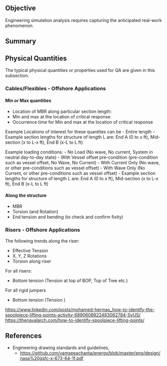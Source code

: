 
## Objective

Engineering simulation analysis requires capturing the anticipated real-work phenomenon.

## Summary


## Physical Quantities

The typical physical quantities or properties used for QA are given in this subsection.

### Cables/Flexibles - Offshore Applications


#### Min or Max quantities
- Location of MBR along particular section length:
- Min and max at the location of critical response
- Occurrence time for  Min and max at the location of critical response

Example Locations of interest for these quantites can be 
     - Entire length
     - Example section lengths for structure of length L are: End A (0 to x ft), Mid-section (x to L-x ft), End B (x-L to L ft)

Example loading conditions: 
     - No Load (No wave, No current, System in neutral day-to-day  state)
     - With Vessel offset pre-condition (pre-condition such as vessel offset, No Wave, No Current)
     - With Current Only (No wave, or other pre-conditions such as vessel offset)
     - With Wave Only (No Current, or other pre-conditions such as vessel offset)
     - Example section lengths for structure of length L are: End A (0 to x ft), Mid-section (x to L-x ft), End B (x-L to L ft)

#### Along the structure
- MBR
- Torsion (and Rotation)
- End tension and bending (to check and confirm fixity)



### Risers - Offshore Applications

The following trends along the riser:
- Effective Tension
- X, Y, Z Rotations
- Torsion along riser

For all risers:
- Bottom tension (Tension at top of BOP, Top of Tree etc.)

For all rigid jumpers
- Bottom tension (Tension )


https://www.linkedin.com/posts/mohamed-hermas_how-to-identify-the-spoolpiece-lifting-points-activity-6890608822483062784-SyUS/
https://thenavalarch.com/how-to-identify-spoolpiece-lifting-points/


## References

- Engineering drawing standards and guidelines, 
     - https://github.com/vamseeachanta/energy/blob/master/eng/design/nasa%20gsfc-x-673-64-1f.pdf

